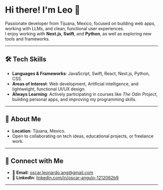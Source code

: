 # Hi there! I'm Leo 👋

Passionate developer from Tijuana, Mexico, focused on building web apps, working with LLMs, and clean, functional user experiences.  
I enjoy working with **Next.js**, **Swift**, and **Python**, as well as exploring new tools and frameworks.

---

## 🛠 Tech Skills

- **Languages & Frameworks**: JavaScript, Swift, React, Next.js, Python, CSS.  
- **Areas of Interest**: Web development, Artificial intelligence, and lightweight, functional UI/UX design.  
- **Always Learning**: Actively participating in courses like *The Odin Project*, building personal apps, and improving my programming skills.

---

## 💬 About Me

- **Location**: Tijuana, Mexico.  
- Open to collaborating on tech ideas, educational projects, or freelance work.  

---

## 🔗 Connect with Me

- 📧 **Email**: [oscar.leonardo.ang@gmail.com](mailto:oscar.leonardo.ang@gmail.com)  
- 💼 **LinkedIn**: [linkedin.com/in/oscar-angulo-1212062b9](https://www.linkedin.com/in/oscar-angulo-1212062b9/)

---
